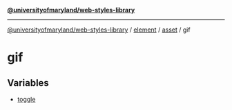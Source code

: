 [**@universityofmaryland/web-styles-library**](../../../../../README.md)

***

[@universityofmaryland/web-styles-library](../../../../../README.md) / [element](../../../../README.md) / [asset](../../README.md) / gif

# gif

## Variables

- [toggle](variables/toggle.md)

